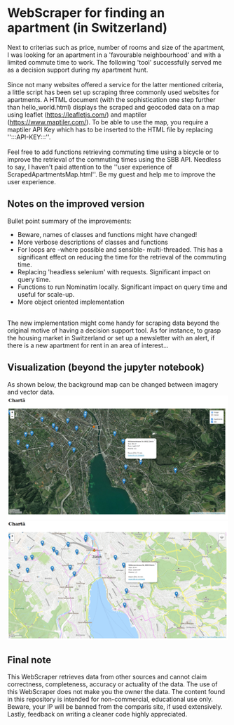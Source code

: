 # WebScraper for finding an apartment (in Switzerland)

Next to criterias such as price, number of rooms and size of the apartment, I was looking for an apartment in a 'favourable neighbourhood' and with a limited commute time to work.
The following 'tool' successfully served me as a decision support during my apartment hunt.
<br><br>
Since not many websites offered a service for the latter mentioned criteria, a little script has been set up scraping three commonly used websites for apartments. 
A HTML document (with the sophistication one step further than hello_world.html) displays the scraped and geocoded data on a map using leaflet (https://leafletjs.com/) and 
maptiler (https://www.maptiler.com/). To be able to use 
the map, you require a maptiler API Key which has to be inserted to the HTML file by replacing '':::API-KEY:::''. 
<br><br>
Feel free to add functions retrieving commuting time using a bicycle or to improve the retrieval of the commuting times using the SBB API. 
Needless to say, I haven't paid attention to the ''user experience of ScrapedApartmentsMap.html''. Be my guest and help me to improve the user experience. 

## Notes on the improved version
Bullet point summary of the improvements:
* Beware, names of classes and functions might have changed!
* More verbose descriptions of classes and functions
* For loops are -where possible and sensible- multi-threaded. This has a significant effect on reducing the time for the retrieval of the commuting time.  
* Replacing 'headless selenium' with requests. Significant impact on query time.
* Functions to run Nominatim locally. Significant impact on query time and useful for scale-up.
* More object oriented implementation  
<br>
The new implementation might come handy for scraping data beyond the original motive of having a decision support tool. As for instance, to grasp the housing market in Switzerland or set up a newsletter with an alert, if there is a new apartment for rent in an area of interest...  

## Visualization (beyond the jupyter notebook)
As shown below, the background map can be changed between imagery and vector data. 
![Map view 1](https://github.com/kahya-se/WebScraper_ApartmentsInSwitzerland/blob/main/imgs/example02.png?raw=true)
![Map view 2](https://github.com/kahya-se/WebScraper_ApartmentsInSwitzerland/blob/main/imgs/example03.png?raw=true)

## Final note
This WebScraper retrieves data from other sources and cannot claim correctness, completeness, accuracy or actuality of the data. 
The use of this WebScraper does not make you the owner the data. 
The content found in this repository is intended for non-commercial, educational use only.
Beware, your IP will be banned from the comparis site, if used extensively. 
Lastly, feedback on writing a cleaner code highly appreciated. 
